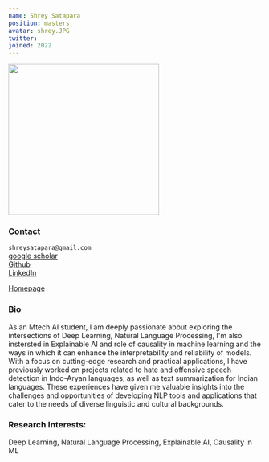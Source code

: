 ```yaml
---
name: Shrey Satapara
position: masters
avatar: shrey.JPG
twitter:
joined: 2022
---
```


<img width="300" src="{{site.baseurl}}/images/people/{{page.avatar}}" data-action="zoom">

### Contact

<i class="fa fa-envelope-o"></i> `shreysatapara@gmail.com`<br>
<i class="fa fa-bar-chart"></i>[google scholar](https://scholar.google.com/citations?hl=en&user=4BW7Q0gAAAAJ)<br>
<a href="https://github.com/ShreySatapara" target=_blank><i class="fa fa-github"></i> Github</a><br>
<a href="https://linkedin.com/in/shreysatapara" target=_blank><i class="fa fa-linkedin"></i> LinkedIn</a> <br>

[Homepage](https:/shreysatapara.github.io)

### Bio
As an Mtech AI student, I am deeply passionate about exploring the intersections of Deep Learning, Natural Language Processing, I'm also instersted in Explainable AI and role of causality in machine learning and the ways in which it can enhance the interpretability and reliability of models. With a focus on cutting-edge research and practical applications, I have previously worked on projects related to hate and offensive speech detection in Indo-Aryan languages, as well as text summarization for Indian languages. These experiences have given me valuable insights into the challenges and opportunities of developing NLP tools and applications that cater to the needs of diverse linguistic and cultural backgrounds.

### Research Interests:
<p style="text-align:justify">

Deep Learning, Natural Language Processing, Explainable AI, Causality in ML
</p>